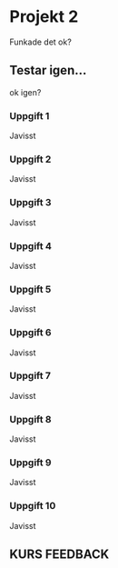 # Projekt 2
Funkade det ok?
## Testar igen...
ok igen?
### Uppgift 1
Javisst
### Uppgift 2
Javisst
### Uppgift 3
Javisst
### Uppgift 4
Javisst
### Uppgift 5
Javisst
### Uppgift 6
Javisst
### Uppgift 7
Javisst
### Uppgift 8
Javisst
### Uppgift 9
Javisst
### Uppgift 10
Javisst

## KURS FEEDBACK